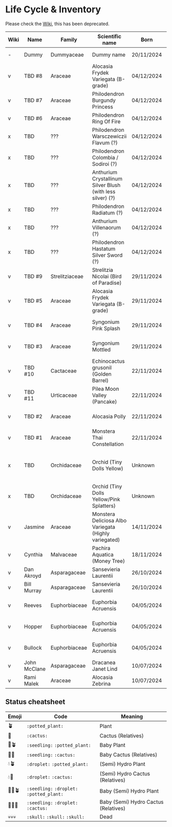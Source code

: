 # Life Cycle & Inventory

Please check the [Wiki](https://github.com/christophedc0/Plants/wiki), this has been deprecated.


| Wiki | Name | Family | Scientific name | Born | Update | Status | Semihydro conversion | Remarks |
| --- | --- | --- | --- | --- | --- | --- | --- | --- |
| - | Dummy | Dummyaceae | Dummy name | 20/11/2024 | 29/11/2024 | :seedling: | 30/11/2024 | Something special |
| v | TBD #8 | Araceae | Alocasia Frydek Variegata (B-grade) | 04/12/2024 |  | 🌱🪴 |  |  |
| v | TBD #7 | Araceae | Philodendron Burgundy Princess | 04/12/2024 |  | 🌱🪴 |  |  |
| v | TBD #6 | Araceae | Philodendron Ring Of Fire | 04/12/2024 |  | 🌱🪴 |  |  |
| x | TBD | ??? | Philodendron Warsczewiczii Flavum (?) | 04/12/2024 |  | 🌱🪴 |  | <img src="https://cdn.discordapp.com/attachments/567099351034363904/1314306442395648103/IMG_0180.jpg?ex=67534ac2&is=6751f942&hm=4e14b3af6f0ec117be51358f077b31d78762f11edc8fc7ddb9cec0e879892f3a&" width="35%"> |
| x | TBD | ??? | Philodendron Colombia / Sodiroi (?) | 04/12/2024 |  | 🌱🪴 |  | <img src="https://cdn.discordapp.com/attachments/567099351034363904/1314306443050090537/IMG_0179.jpg?ex=67534ac2&is=6751f942&hm=eb506f813e50c1ff2f580f76c662ba9aa764050a67e5e5534a46fb51b9948291&" width="35%"> |
| x | TBD | ??? | Anthurium Crystallinum Silver Blush (with less silver) (?) | 04/12/2024 |  | 🌱🪴 |  | <img src="https://cdn.discordapp.com/attachments/567099351034363904/1314306443696017419/IMG_0178.jpg?ex=67534ac2&is=6751f942&hm=083b52dd457dd3e6cc01f02dbb2967c4d03765e8cb046c3cb44b787aa21bf5f5&" width="35%"> |
| x | TBD | ??? | Philodendron Radiatum (?) | 04/12/2024 |  | 🌱🪴 |  | <img src="https://cdn.discordapp.com/attachments/567099351034363904/1314306444513775676/IMG_0177.jpg?ex=67534ac3&is=6751f943&hm=c1595cace363afb4bba530ee2b69d1a71d928145819d6089b3f034f02ffe36ff&" width="35%"> |
| x | TBD | ??? | Anthurium Villenaorum (?) | 04/12/2024 |  | 🌱🪴 |  | <img src="https://cdn.discordapp.com/attachments/567099351034363904/1314306445201903707/IMG_0176.jpg?ex=67534ac3&is=6751f943&hm=e3262539f7cb5c52049b0728405f31ca0062a126c8d61d6311a5af520e4a2438&" width="35%"> |
| x | TBD | ??? | Philodendron Hastatum Silver Sword (?) | 04/12/2024 |  | 🌱🪴 |  | <img src="https://cdn.discordapp.com/attachments/567099351034363904/1314306446095028304/IMG_0175.jpg?ex=67534ac3&is=6751f943&hm=133c23430f83ddf0a1d34a83a8abe1b49b84ecfb0b849f8d0f52969cbbc0265c&" width="35%"> |
| v | TBD #9 | Strelitziaceae | Strelitzia Nicolai (Bird of Paradise) | 29/11/2024 | 30/11/2024 | 🌱💧🪴 | 30/11/2024 | Put in Flora Base Pro |
| v | TBD #5 | Araceae | Alocasia Frydek Variegata (B-grade) | 29/11/2024 |  | 🌱🪴 |  |  |
| v | TBD #4 | Araceae | Syngonium Pink Splash | 29/11/2024 | 30/11/2024 | 🌱💧🪴 | 30/11/2024 | Put in Flora Base Pro |
| v | TBD #3 | Araceae | Syngonium Mottled | 29/11/2024 | 30/11/2024 | 🌱💧🪴 | 30/11/2024 | Put in Flora Base Pro |
| v | TBD #10 | Cactaceae | Echinocactus grusonil (Golden Barrel) | 22/11/2024 | 30/11/2024 | 🌱💧🌵 | 30/11/2024 | Put in Flora Base Pro |
| v | TBD #11 | Urticaceae | Pilea Moon Valley (Pancake) | 22/11/2024 | 30/11/2024 | 🌱💧🪴 | 30/11/2024 | Put in Flora Base Pro |
| v | TBD #2 | Araceae | Alocasia Polly | 22/11/2024 | 30/11/2024 | 🌱💧🪴 | 30/11/2024 | Put in Flora Base Pro |
| v | TBD #1 | Araceae | Monstera Thai Constellation |  22/11/2024 | 02/12/2024 | 🌱💧🪴 | 02/12/2024 | Put in PON |
| x | TBD | Orchidaceae | Orchid (Tiny Dolls Yellow) | Unknown | 01/12/2024 | 💧🪴 | 01/12/2024 | Roots had to be cut due to rot.  Put in Leca |
| x | TBD | Orchidaceae | Orchid (Tiny Dolls Yellow/Pink Splatters) | Unknown | 01/12/2024 | 💧🪴 | 01/12/2024 | Put in Leca |
| v | Jasmine | Araceae | Monstera Deliciosa Albo Variegata (Highly variegated) | 14/11/2024 |  | 🪴 |  |  |
| v | Cynthia | Malvaceae | Pachira Aquatica (Money Tree) | 18/11/2024 | 02/12/2024 | 💧🪴 | 02/12/2024 | Put in PON |
| v | Dan Akroyd | Asparagaceae | Sansevieria Laurentii | 26/10/2024 |  | 🪴 |  |  |
| v | Bill Murray | Asparagaceae | Sansevieria Laurentii | 26/10/2024 |  | 🪴 |  |  |
| v | Reeves | Euphorbiaceae | Euphorbia Acruensis | 04/05/2024 | 30/11/2024 | 🌱💧🌵 | 30/11/2024 | Put in Lechuza PON |
| v | Hopper | Euphorbiaceae | Euphorbia Acruensis | 04/05/2024 | 30/11/2024 | 🌱💧🌵 | 30/11/2024 | Put in Lechuza PON |
| v | Bullock | Euphorbiaceae | Euphorbia Acruensis | 04/05/2024 | 30/11/2024 | 💧🌵 | 30/11/2024 | Put in Lechuza PON |
| v | John McClane | Asparagaceae | Dracanea Janet Lind | 10/07/2024 |  | 🪴 |  |  |
| v | Rami Malek | Araceae | Alocasia Zebrina | 10/07/2024 |  | 🪴 |  |  |


## Status cheatsheet

| Emoji | Code | Meaning |
| --- | --- | --- |
| 🪴 | `:potted_plant:` | Plant |
| 🌵 | `:cactus:` | Cactus (Relatives) |
| 🌱🪴 | `:seedling:` `:potted_plant:` | Baby Plant |
| 🌱🌵 | `:seedling:` `:cactus:` | Baby Cactus (Relatives) |
| 💧🪴 | `:droplet:` `:potted_plant:` | (Semi) Hydro Plant |
| 💧🌵 | `:droplet:` `:cactus:` | (Semi) Hydro Cactus (Relatives) |
| 🌱💧🪴 | `:seedling:` `:droplet:` `:potted_plant:` | Baby (Semi) Hydro Plant |
| 🌱💧🌵 | `:seedling:` `:droplet:` `:cactus:` | Baby (Semi) Hydro Cactus (Relatives) |
| 💀💀💀 | `:skull:` `:skull:` `:skull:` | Dead |

